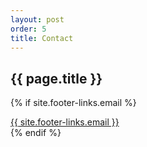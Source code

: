 ```yaml
---
layout: post
order: 5
title: Contact
---
```


<div id="experience"></div>
<h2>{{ page.title }}</h2>

{% if site.footer-links.email %}
<div class="email-container">
    <a href="mailto:{{ site.footer-links.email }}" class="email-link">
        <i class="svg-icon email email-icon"></i>
        {{ site.footer-links.email }}
    </a>
</div>
{% endif %}



